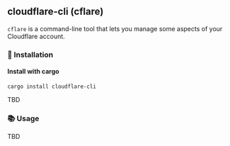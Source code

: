 cloudflare-cli (cflare)
------------

`cflare` is a command-line tool that lets you manage some aspects of your Cloudflare account.

### 🚀 Installation

#### Install with cargo

```shell script
cargo install cloudflare-cli
```

TBD

### 📚 Usage

TBD
